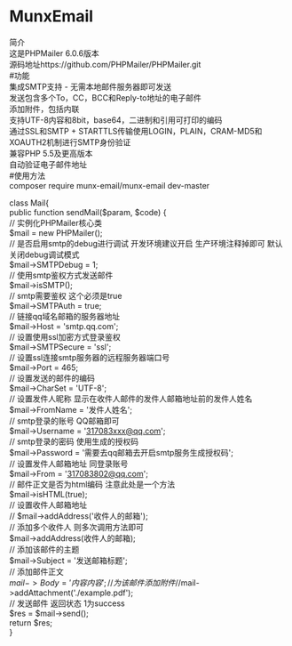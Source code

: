 # MunxEmail  
简介  
这是PHPMailer 6.0.6版本  
源码地址https://github.com/PHPMailer/PHPMailer.git  
#功能  
集成SMTP支持 - 无需本地邮件服务器即可发送  
发送包含多个To，CC，BCC和Reply-to地址的电子邮件  
添加附件，包括内联  
支持UTF-8内容和8bit，base64，二进制和引用可打印的编码  
通过SSL和SMTP + STARTTLS传输使用LOGIN，PLAIN，CRAM-MD5和XOAUTH2机制进行SMTP身份验证  
兼容PHP 5.5及更高版本  
自动验证电子邮件地址  
#使用方法  
composer require munx-email/munx-email dev-master   


class Mail{  
    public function sendMail($param, $code) {  
        // 实例化PHPMailer核心类  
        $mail = new PHPMailer();  
        // 是否启用smtp的debug进行调试 开发环境建议开启 生产环境注释掉即可 默认关闭debug调试模式    
        $mail->SMTPDebug = 1;    
        // 使用smtp鉴权方式发送邮件  
        $mail->isSMTP();  
        // smtp需要鉴权 这个必须是true  
        $mail->SMTPAuth = true;  
        // 链接qq域名邮箱的服务器地址  
        $mail->Host = 'smtp.qq.com';  
        // 设置使用ssl加密方式登录鉴权  
        $mail->SMTPSecure = 'ssl';  
        // 设置ssl连接smtp服务器的远程服务器端口号  
        $mail->Port = 465;  
        // 设置发送的邮件的编码  
        $mail->CharSet = 'UTF-8';  
        // 设置发件人昵称 显示在收件人邮件的发件人邮箱地址前的发件人姓名  
        $mail->FromName = '发件人姓名';  
        // smtp登录的账号 QQ邮箱即可  
        $mail->Username = '317083xxx@qq.com';  
        // smtp登录的密码 使用生成的授权码  
        $mail->Password = '需要去qq邮箱去开启smtp服务生成授权码';  
        // 设置发件人邮箱地址 同登录账号  
        $mail->From = '317083802@qq.com';  
        // 邮件正文是否为html编码 注意此处是一个方法  
        $mail->isHTML(true);  
        // 设置收件人邮箱地址  
        // $mail->addAddress('收件人的邮箱');  
        // 添加多个收件人 则多次调用方法即可  
        $mail->addAddress(收件人的邮箱);  
        // 添加该邮件的主题  
        $mail->Subject = '发送邮箱标题';  
        // 添加邮件正文  
        $mail->Body = '内容内容';  
        // 为该邮件添加附件  
        //$mail->addAttachment('./example.pdf');  
        // 发送邮件 返回状态 1为success  
        $res = $mail->send();  
        return $res;  
    }  

